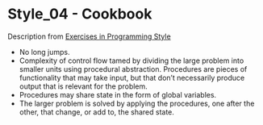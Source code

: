 # Style_04 - Cookbook
Description from [Exercises in Programming Style](http://www.amazon.com/Exercises-Programming-Style-Cristina-Videira/dp/1482227371/)
* No long jumps.
* Complexity of control flow tamed by dividing the large problem into smaller units using procedural abstraction. Procedures are pieces of functionality that may take input, but that don’t necessarily produce output that is relevant for the problem.
* Procedures may share state in the form of global variables.
* The larger problem is solved by applying the procedures, one after the other, that change, or add to, the shared state.
